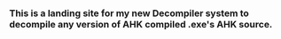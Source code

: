 
### This is a landing site for my new Decompiler system to decompile any version of AHK compiled .exe's AHK source.
